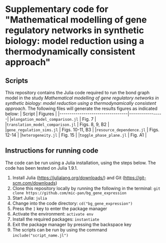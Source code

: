 # Supplementary code for "Mathematical modelling of gene regulatory networks in synthetic biology: model reduction using a thermodynamically consistent approach"

## Scripts
This repository contains the Julia code required to run the bond graph model in the study *Mathematical modelling of gene regulatory networks in synthetic biology: model reduction using a thermodynamically consistent approach*. The following files will generate the results figures as indicated below:
| Script                           | Figures         |
|----------------------------------|-----------------|
|`elongation_model_comparison.jl`  | Fig. 7          |
|`translation_model_comparison.jl` | Figs. 8, 9, B2  |
|`gene_regulation_sims.jl`         | Figs. 10-11, B3 |
|`resource_dependence.jl`          | Figs. 12-14     |
|`heterogeneity.jl`                | Fig. 15         |
|`toggle_phase_plane.jl`           | Fig. A1         |


## Instructions for running code
The code can be run using a Julia installation, using the steps below. The code has been tested on Julia 1.9.1.

1. Install Julia (https://julialang.org/downloads/) and Git (https://git-scm.com/downloads)
2. Clone this repository locally by running the following in the terminal: `git clone https://github.com/mic-pan/bg_gene_expression`
3. Start Julia: `julia`
4. Change into the code directory: `cd("bg_gene_expression")`
5. Press the `]` key to enter the package manager
6. Activate the environment: `activate env`
7. Install the required packages: `instantiate`
8. Exit the package manager by pressing the backspace key
9. The scripts can be run by using the command `include("script_name.jl")`